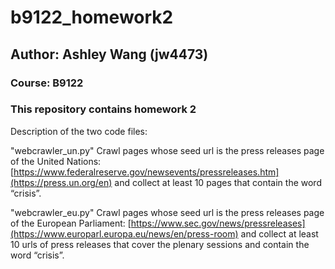 # b9122_homework2
## Author: Ashley Wang (jw4473)
### Course: B9122
### This repository contains homework 2

Description of the two code files:

"webcrawler_un.py"
Crawl pages whose seed url is the press releases page of the United Nations: [https://www.federalreserve.gov/newsevents/pressreleases.htm](https://press.un.org/en) and collect at least 10 pages that contain the word “crisis”.

"webcrawler_eu.py"
Crawl pages whose seed url is the press releases page of the European Parliament: [https://www.sec.gov/news/pressreleases](https://www.europarl.europa.eu/news/en/press-room) and collect at least 10 urls of press releases that cover the plenary sessions and contain the word “crisis”.
